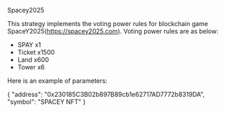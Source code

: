 Spacey2025

This strategy implements the voting power rules for blockchain game SpaceY2025(https://spacey2025.com). Voting power rules are as below:
- SPAY x1
- Ticket x1500
- Land x600
- Tower x6


Here is an example of parameters:

{
    "address": "0x230185C3B02b897B89cb1e62717AD7772b8319DA",
    "symbol": "SPACEY NFT"
}
